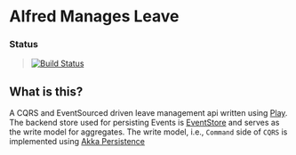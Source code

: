 # Alfred Manages Leave

### Status
> [![Build Status](https://travis-ci.org/NayabSiddiqui/alfred-manages-leave.svg?branch=master)](https://travis-ci.org/NayabSiddiqui/alfred-manages-leave)


## What is this?
A CQRS and EventSourced driven leave management api written using [Play](https://www.playframework.com/).
The backend store used for persisting Events is [EventStore](https://geteventstore.com/) and serves as the write model
for aggregates. The write model, i.e., `Command` side of `CQRS` is implemented using
[Akka Persistence](http://doc.akka.io/docs/akka/current/scala/persistence.html)
